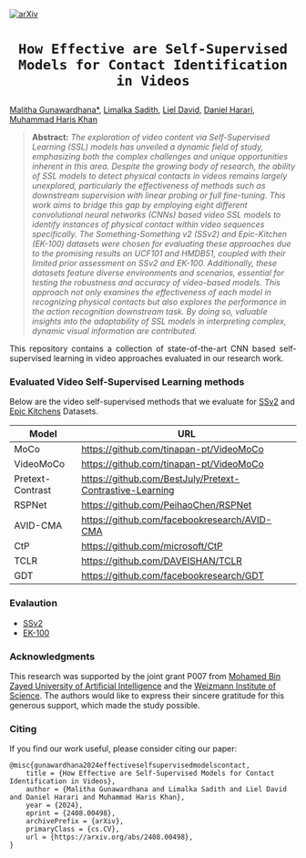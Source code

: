 [![arXiv](https://img.shields.io/badge/arXiv-1234.56789-b31b1b.svg)](https://arxiv.org/abs/2408.00498)

# <p align=center>`How Effective are Self-Supervised Models for Contact Identification in Videos`</p>
[Malitha Gunawardhana*](https://malitha123.github.io/malitha/), [Limalka Sadith](https://www.linkedin.com/in/limalka-sadith/1000/), [Liel David](https://www.linkedin.com/in/liel-david-0bb41244/), [Daniel Harari](https://scholar.google.com/citations?hl=en&user=xwdcDjUAAAAJ), [Muhammad Haris Khan](https://m-haris-khan.com/)

> **Abstract:** *The exploration of video content via Self-Supervised Learning (SSL) models has unveiled a dynamic field of study, emphasizing both the complex challenges and unique opportunities inherent in this area. Despite the growing body of research, the ability of SSL models to detect physical contacts in videos remains largely unexplored, particularly the effectiveness of methods such as downstream supervision with linear probing or full fine-tuning. This work aims to bridge this gap by employing eight different convolutional neural networks (CNNs) based video SSL models to identify instances of physical contact within video sequences specifically. The Something-Something v2 (SSv2) and Epic-Kitchen (EK-100) datasets were chosen for evaluating these approaches due to the promising results on UCF101 and HMDB51, coupled with their limited prior assessment on SSv2 and EK-100. Additionally, these datasets feature diverse environments and scenarios, essential for testing the robustness and accuracy of video-based models. This approach not only examines the effectiveness of each model in recognizing physical contacts but also explores the performance in the action recognition downstream task. By doing so, valuable insights into the adaptability of SSL models in interpreting complex, dynamic visual information are contributed.*

<p style='text-align: justify;'>
This repository contains a collection of state-of-the-art CNN based self-supervised learning in video approaches evaluated in our research work.
 </p>

### Evaluated Video Self-Supervised Learning methods

Below are the video self-supervised methods  that we evaluate for [SSv2](https://developer.qualcomm.com/software/ai-datasets/something-something) and [Epic Kitchens](https://epic-kitchens.github.io/2024) Datasets.


| Model | URL |
|-------|-----|
| MoCo| https://github.com/tinapan-pt/VideoMoCo |
| VideoMoCo | https://github.com/tinapan-pt/VideoMoCo |
| Pretext-Contrast | https://github.com/BestJuly/Pretext-Contrastive-Learning  |
| RSPNet | https://github.com/PeihaoChen/RSPNet |
| AVID-CMA | https://github.com/facebookresearch/AVID-CMA |
| CtP | https://github.com/microsoft/CtP |
| TCLR | https://github.com/DAVEISHAN/TCLR |
| GDT | https://github.com/facebookresearch/GDT |


### Evalaution
- [SSv2](https://github.com/Malitha123/Model_Eval/tree/main/Eval_SSv2_Dataset)
- [EK-100](https://github.com/Malitha123/Model_Eval/tree/main/Eval_Epic_Kitchens_Dataset)

### Acknowledgments
This research was supported by the joint grant P007 from [Mohamed Bin Zayed University of Artificial Intelligence](https://mbzuai.ac.ae/)  and the [Weizmann Institute of Science](https://www.weizmann.ac.il/pages/). The authors would like to express their sincere gratitude for this generous support, which made the study possible.

### Citing
If you find our work useful, please consider citing our paper:
```
@misc{gunawardhana2024effectiveselfsupervisedmodelscontact,
    title = {How Effective are Self-Supervised Models for Contact Identification in Videos}, 
    author = {Malitha Gunawardhana and Limalka Sadith and Liel David and Daniel Harari and Muhammad Haris Khan},
    year = {2024},
    eprint = {2408.00498},
    archivePrefix = {arXiv},
    primaryClass = {cs.CV},
    url = {https://arxiv.org/abs/2408.00498}, 
}
